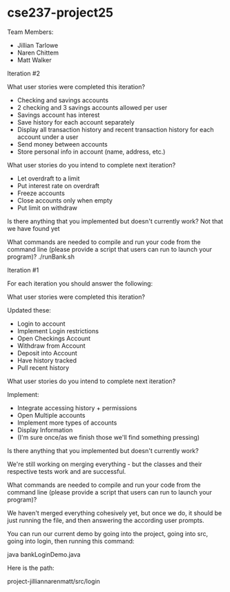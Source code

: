 # cse237-project25

Team Members:

* Jillian Tarlowe
* Naren Chittem
* Matt Walker

Iteration #2

What user stories were completed this iteration?
* Checking and savings accounts
* 2 checking and 3 savings accounts allowed per user
* Savings account has interest
* Save history for each account separately
* Display all transaction history and recent transaction history for each account under a user
* Send money between accounts
* Store personal info in account (name, address, etc.)

What user stories do you intend to complete next iteration?
* Let overdraft to a limit
* Put interest rate on overdraft
* Freeze accounts
* Close accounts only when empty
* Put limit on withdraw

Is there anything that you implemented but doesn't currently work?
Not that we have found yet


What commands are needed to compile and run your code from the command line (please provide a script that users can run to launch your program)?
./runBank.sh



Iteration #1

For each iteration you should answer the following:

What user stories were completed this iteration?

Updated these:

* Login to account
* Implement Login restrictions
* Open Checkings Account
* Withdraw from Account
* Deposit into Account
* Have history tracked
* Pull recent history


What user stories do you intend to complete next iteration?

Implement:

* Integrate accessing history + permissions
* Open Multiple accounts 
* Implement more types of accounts
* Display Information
* (I'm sure once/as we finish those we'll find something pressing)


Is there anything that you implemented but doesn't currently work?

We're still working on merging everything - but the classes and their respective tests work and are successful.

What commands are needed to compile and run your code from the command line (please provide a script that users can run to launch your program)?


We haven't merged everything cohesively yet, but once we do, it should be just running the file, and then answering the according user prompts.

You can run our current demo by going into the project, going into src, going into login, then running this command:

java bankLoginDemo.java

Here is the path: 

project-jilliannarenmatt/src/login
